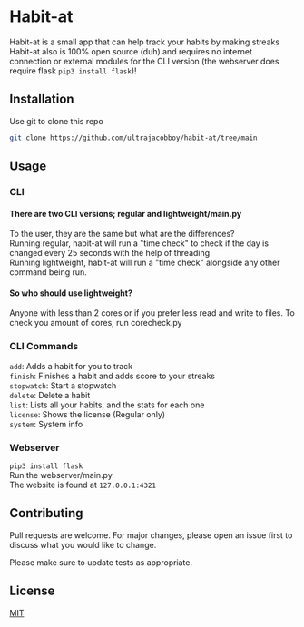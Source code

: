 # Habit-at

Habit-at is a small app that can help track your habits by making streaks  
Habit-at also is 100% open source (duh) and requires no internet connection or external modules for the CLI version (the webserver does require flask `pip3 install flask`)!


## Installation

Use git to clone this repo

```bash
git clone https://github.com/ultrajacobboy/habit-at/tree/main
```

## Usage

### CLI

#### There are two CLI versions; regular and lightweight/main.py  
To the user, they are the same but what are the differences?  
Running regular, habit-at will run a "time check" to check if the day is changed every 25 seconds with the help of threading  
Running lightweight, habit-at will run a "time check" alongside any other command being run.  

#### So who should use lightweight?  
Anyone with less than 2 cores or if you prefer less read and write to files. To check you amount of cores, run corecheck.py  

### CLI Commands
`add`: Adds a habit for you to track  
`finish`: Finishes a habit and adds score to your streaks  
`stopwatch`: Start a stopwatch   
`delete`: Delete a habit  
`list`: Lists all your habits, and the stats for each one  
`license`: Shows the license (Regular only)  
`system`: System info

### Webserver
`pip3 install flask`  
Run the webserver/main.py  
The website is found at `127.0.0.1:4321`  

## Contributing
Pull requests are welcome. For major changes, please open an issue first to discuss what you would like to change.

Please make sure to update tests as appropriate.

## License
[MIT](https://choosealicense.com/licenses/mit/)
